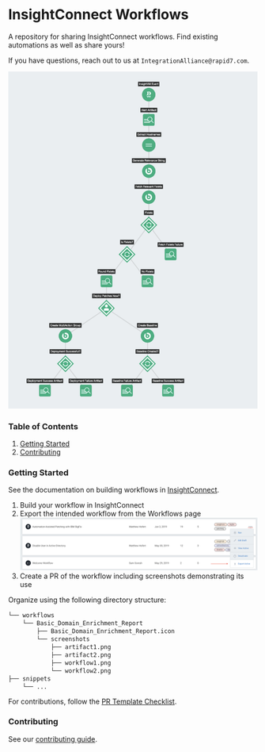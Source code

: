 # InsightConnect Workflows

A repository for sharing InsightConnect workflows. Find existing automations as well as share yours!

If you have questions, reach out to us at `IntegrationAlliance@rapid7.com`.

![Workflow](./imgs/workflow.png)

### Table of Contents

1. [Getting Started](#getting-started)
2. [Contributing](#contributing)

### Getting Started

See the documentation on building workflows in [InsightConnect](https://insightconnect.help.rapid7.com/docs/).

1. Build your workflow in InsightConnect
2. Export the intended workflow from the Workflows page
![Workflow](./imgs/export.png)
3. Create a PR of the workflow including screenshots demonstrating its use

Organize using the following directory structure:

```
└── workflows
    └── Basic_Domain_Enrichment_Report
        ├── Basic_Domain_Enrichment_Report.icon
        └── screenshots
            ├── artifact1.png
            ├── artifact2.png
            ├── workflow1.png
            └── workflow2.png
├── snippets
    └── ...
```

For contributions, follow the [PR Template Checklist](./.github/PULL_REQUEST_TEMPLATE.md).

### Contributing

See our [contributing guide](./CONTRIBUTING.md).
